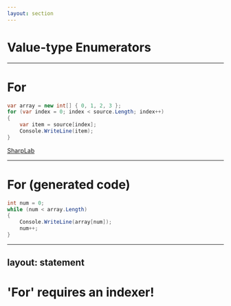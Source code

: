 ```yaml
---
layout: section
---
```


# Value-type Enumerators

---

# For

```csharp {all|2|4}
var array = new int[] { 0, 1, 2, 3 };
for (var index = 0; index < source.Length; index++)
{
    var item = source[index];
    Console.WriteLine(item);
}
```

[SharpLab](https://sharplab.io/#v2:EYLgxg9gTgpgtADwGwBYA0AXEUCuA7AHwAEAmABgFgAoUgRmqLIAIjaA6AGQEs8BHAbmrUAbgEMoTAM4QcUMDCYBeJgFE8OALYwoo4ABsYbAEqi8AcxgAKMmia0yASjYAVCAEEoOgJ6WHgqtQAZtBMlmISPAAmMAhKTGT8TFExTAA8UjJyhhww5hgAFonJCADUJQ7UAN7UTLVM4UkYMBpx0rLyANrFALr+dSy0AJyWXE0aftQAvkA===)

---

# For (generated code)

```csharp {all|1|2|5}
int num = 0;
while (num < array.Length)
{
    Console.WriteLine(array[num]);
    num++;
}
```

---
layout: statement
---

# 'For' requires an indexer!
